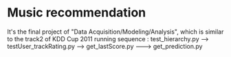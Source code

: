 # Music recommendation
It's the final project of "Data Acquisition/Modeling/Analysis", which is similar to the track2 of KDD Cup 2011
running sequence : test_hierarchy.py -->  testUser_trackRating.py --> get_lastScore.py ---> get_prediction.py
